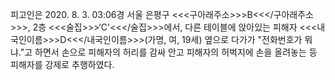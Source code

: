 피고인은 2020. 8. 3. 03:06경 서울 은평구 <<<구아래주소>>>B<<</구아래주소>>>, 2층 <<<술집>>>‘C'<<</술집>>>에서, 다른 테이블에 앉아있는 피해자 <<<내국인이름>>>D<<</내국인이름>>>(가명, 여, 19세) 옆으로 다가가 "전화번호가 뭐냐."고 하면서 손으로 피해자의 허리를 감싸 안고 피해자의 허벅지에 손을 올려놓는 등 피해자를 강제로 추행하였다.